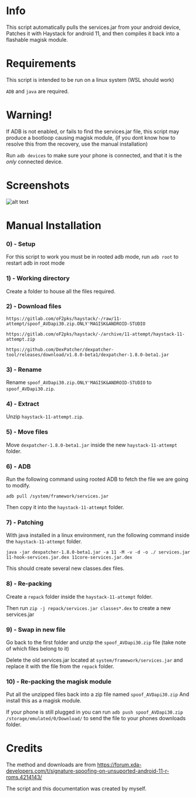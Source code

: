 # Info

This script automatically pulls the services.jar from your android device, Patches it with Haystack for android 11, and then compiles it back into a flashable magisk module.

# Requirements

This script is intended to be run on a linux system (WSL should work)

```ADB``` and ```java``` are required.

# Warning!

If ADB is not enabled, or fails to find the services.jar file, this script may produce a bootloop causing magisk module, (if you dont know how to resolve this from the recovery, use the manual installation)

Run ```adb devices``` to make sure your phone is connected, and that it is the *only* connected device.

# Screenshots

![alt text](https://media.discordapp.net/attachments/686516718008401949/904587968969326662/2021-11-01T1529564117417421100.png)

# Manual Installation

### 0) - Setup

For this script to work you must be in rooted adb mode, run ```adb root``` to restart adb in root mode

### 1) - Working directory

Create a folder to house all the files required.

### 2) - Download files

```https://gitlab.com/oF2pks/haystack/-/raw/11-attempt/spoof_AVDapi30.zip.ONLY'MAGISK&ANDROID-STUDIO```

```https://gitlab.com/oF2pks/haystack/-/archive/11-attempt/haystack-11-attempt.zip```

```https://github.com/DexPatcher/dexpatcher-tool/releases/download/v1.8.0-beta1/dexpatcher-1.8.0-beta1.jar```

### 3) - Rename

Rename ```spoof_AVDapi30.zip.ONLY'MAGISK&ANDROID-STUDIO``` to ```spoof_AVDapi30.zip```.

### 4) - Extract 

Unzip ```haystack-11-attempt.zip```.

### 5) - Move files

Move ```dexpatcher-1.8.0-beta1.jar``` inside the new ```haystack-11-attempt``` folder.

### 6) - ADB

Run the following command using rooted ADB to fetch the file we are going to modify.

```adb pull /system/framework/services.jar```

Then copy it into the ```haystack-11-attempt``` folder.

### 7) - Patching 

With java installed in a linux environment, run the following command inside the ```haystack-11-attempt``` folder.

```java -jar dexpatcher-1.8.0-beta1.jar -a 11 -M -v -d -o ./ services.jar 11-hook-services.jar.dex 11core-services.jar.dex```

This should create several new classes.dex files.

### 8) - Re-packing

Create a ```repack``` folder inside the ```haystack-11-attempt``` folder.

Then run ```zip -j repack/services.jar classes*.dex``` to create a new services.jar

### 9) - Swap in new file

Go back to the first folder and unzip the ```spoof_AVDapi30.zip``` file (take note of which files belong to it)

Delete the old services.jar located at ```system/framework/services.jar``` and replace it with the file from the ```repack``` folder.

### 10) - Re-packing the magisk module

Put all the unzipped files back into a zip file named ```spoof_AVDapi30.zip``` And install this as a magisk module.

If your phone is still plugged in you can run ```adb push spoof_AVDapi30.zip /storage/emulated/0/Download/``` to send the file to your phones downloads folder.

# Credits

The method and downloads are from https://forum.xda-developers.com/t/signature-spoofing-on-unsuported-android-11-r-roms.4214143/

The script and this documentation was created by myself.
